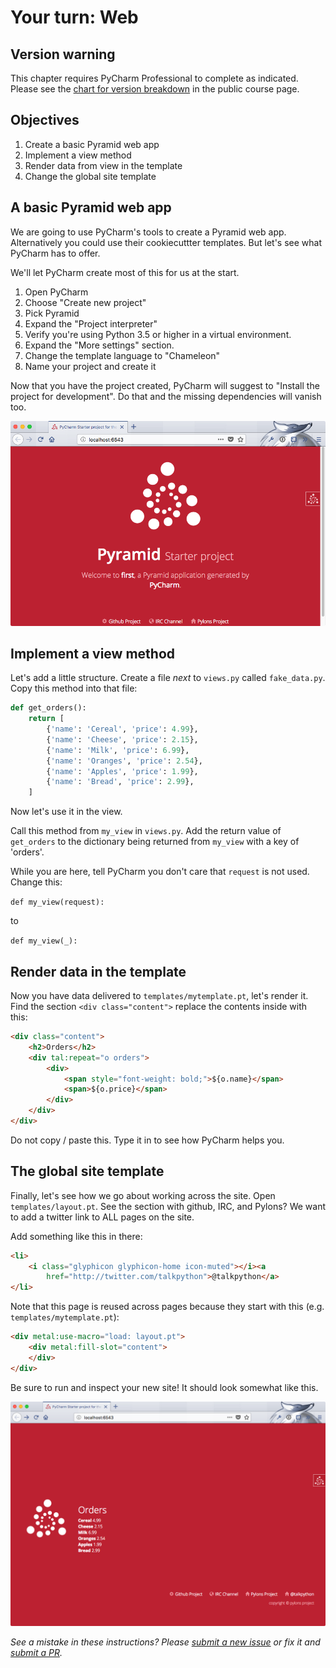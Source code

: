 # Your turn: Web

## Version warning

This chapter requires PyCharm Professional to complete as indicated. Please see the [chart for version breakdown](https://training.talkpython.fm/courses/explore_pycharm/mastering-pycharm-ide#editions) in the public course page.

## Objectives

1. Create a basic Pyramid web app
2. Implement a view method
3. Render data from view in the template
4. Change the global site template

## A basic Pyramid web app

We are going to use PyCharm's tools to create a Pyramid web app. Alternatively you could use their cookiecuttter templates. But let's see what PyCharm has to offer.

We'll let PyCharm create most of this for us at the start.

1. Open PyCharm
2. Choose "Create new project"
3. Pick Pyramid
4. Expand the "Project interpreter"
5. Verify you're using Python 3.5 or higher in a virtual environment.
4. Expand the "More settings" section.
5. Change the template language to "Chameleon"
6. Name your project and create it

Now that you have the project created, PyCharm will suggest to "Install the project for development". Do that and the missing dependencies will vanish too.

![First run](./resources/first-run.png)

## Implement a view method

Let's add a little structure. Create a file *next* to `views.py` called `fake_data.py`. Copy this method into that file:

```python
def get_orders():
    return [
        {'name': 'Cereal', 'price': 4.99},
        {'name': 'Cheese', 'price': 2.15},
        {'name': 'Milk', 'price': 6.99},
        {'name': 'Oranges', 'price': 2.54},
        {'name': 'Apples', 'price': 1.99},
        {'name': 'Bread', 'price': 2.99},
    ]
```

Now let's use it in the view.

Call this method from `my_view` in `views.py`. Add the return value of `get_orders` to the dictionary being returned from `my_view` with a key of 'orders'.

While you are here, tell PyCharm you don't care that `request` is not used. Change this:

`def my_view(request):`

to

`def my_view(_):`

## Render data in the template

Now you have data delivered to `templates/mytemplate.pt`, let's render it. Find the section `<div class="content">` replace the contents inside with this:

```html
<div class="content">
	<h2>Orders</h2>
	<div tal:repeat="o orders">
		<div>
		    <span style="font-weight: bold;">${o.name}</span>
		    <span>${o.price}</span>
		</div>
	</div>
</div>
```

Do not copy / paste this. Type it in to see how PyCharm helps you.

## The global site template

Finally, let's see how we go about working across the site. Open `templates/layout.pt`. See the section with github, IRC, and Pylons? We want to add a twitter link to ALL pages on the site.

Add something like this in there:

```html
<li>
    <i class="glyphicon glyphicon-home icon-muted"></i><a 
        href="http://twitter.com/talkpython">@talkpython</a>
</li>
```

Note that this page is reused across pages because they start with this (e.g. `templates/mytemplate.pt`):

```html
<div metal:use-macro="load: layout.pt">
    <div metal:fill-slot="content">
	</div>
</div>
```

Be sure to run and inspect your new site! It should look somewhat like this.

![First run](./resources/done.png)

*See a mistake in these instructions? Please [submit a new issue](https://github.com/talkpython/mastering-pycharm-course/issues) or fix it and [submit a PR](https://github.com/talkpython/mastering-pycharm-course/pulls).*
